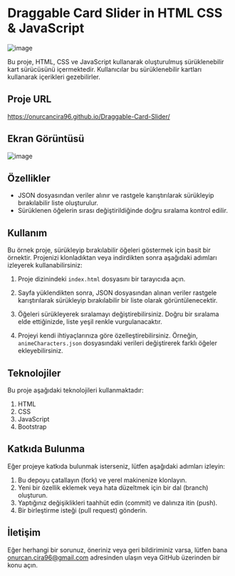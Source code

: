 # Draggable Card Slider in HTML CSS & JavaScript

![image](https://github.com/onurcancira96/Draggable-Card-Slider/assets/114770570/2e8748ec-64ae-4b5b-bd52-90b1c754f1c4)

Bu proje, HTML, CSS ve JavaScript kullanarak oluşturulmuş sürüklenebilir kart sürücüsünü içermektedir. Kullanıcılar bu sürüklenebilir kartları kullanarak içerikleri gezebilirler.
## Proje URL

https://onurcancira96.github.io/Draggable-Card-Slider/

## Ekran Görüntüsü
![image](https://github.com/onurcancira96/Draggable-Card-Slider/assets/114770570/24427b3b-24da-486a-815f-9716a97d0c10)

## Özellikler
- JSON dosyasından veriler alınır ve rastgele karıştırılarak sürükleyip bırakılabilir liste oluşturulur.
- Sürüklenen öğelerin sırası değiştirildiğinde doğru sıralama kontrol edilir.

## Kullanım
Bu örnek proje, sürükleyip bırakılabilir öğeleri göstermek için basit bir örnektir. Projenizi klonladıktan veya indirdikten sonra aşağıdaki adımları izleyerek kullanabilirsiniz:

1. Proje dizinindeki `index.html` dosyasını bir tarayıcıda açın.

2. Sayfa yüklendikten sonra, JSON dosyasından alınan veriler rastgele karıştırılarak sürükleyip bırakılabilir bir liste olarak görüntülenecektir.

3. Öğeleri sürükleyerek sıralamayı değiştirebilirsiniz. Doğru bir sıralama elde ettiğinizde, liste yeşil renkle vurgulanacaktır.

4. Projeyi kendi ihtiyaçlarınıza göre özelleştirebilirsiniz. Örneğin, `animeCharacters.json` dosyasındaki verileri değiştirerek farklı öğeler ekleyebilirsiniz.

## Teknolojiler
Bu proje aşağıdaki teknolojileri kullanmaktadır:

1. HTML
2. CSS
3. JavaScript
4. Bootstrap

## Katkıda Bulunma
Eğer projeye katkıda bulunmak isterseniz, lütfen aşağıdaki adımları izleyin:

1. Bu depoyu çatallayın (fork) ve yerel makinenize klonlayın.
2. Yeni bir özellik eklemek veya hata düzeltmek için bir dal (branch) oluşturun.
3. Yaptığınız değişiklikleri taahhüt edin (commit) ve dalınıza itin (push).
4. Bir birleştirme isteği (pull request) gönderin.

## İletişim
Eğer herhangi bir sorunuz, öneriniz veya geri bildiriminiz varsa, lütfen bana onurcan.cira96@gmail.com adresinden ulaşın veya GitHub üzerinden bir konu açın.
